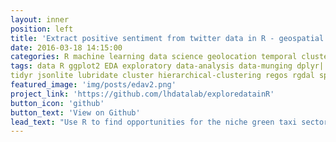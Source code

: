 ```yaml
---
layout: inner
position: left
title: 'Extract positive sentiment from twitter data in R - geospatial and temporal clustering (USA only)'
date: 2016-03-18 14:15:00
categories: R machine learning data science geolocation temporal clustering twitter
tags: data R ggplot2 EDA exploratory data-analysis data-munging dplyr| 
tidyr jsonlite lubridate cluster hierarchical-clustering regos rgdal sp SpatialPoints SpatialDataFrames JSON GeoJSON maps MongoDB mongolite rmongodb sqldf sampling undersampling New-York-City taxi
featured_image: 'img/posts/edav2.png'
project_link: 'https://github.com/lhdatalab/exploredatainR'
button_icon: 'github'
button_text: 'View on Github'
lead_text: "Use R to find opportunities for the niche green taxi sector to earn more revenue in an industry dominated by yellow taxis in New York City. Read recommedations on https://github.com/lhdatalab/exploredatainR"
---
```

